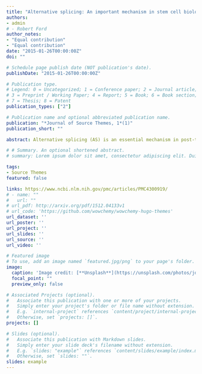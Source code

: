 ```yaml
---
title: "Alternative splicing: An important mechanism in stem cell biology"
authors:
- admin
# - Robert Ford
author_notes:
- "Equal contribution"
- "Equal contribution"
date: "2015-01-26T00:00:00Z"
doi: ""

# Schedule page publish date (NOT publication's date).
publishDate: "2015-01-26T00:00:00Z"

# Publication type.
# Legend: 0 = Uncategorized; 1 = Conference paper; 2 = Journal article;
# 3 = Preprint / Working Paper; 4 = Report; 5 = Book; 6 = Book section;
# 7 = Thesis; 8 = Patent
publication_types: ["2"]

# Publication name and optional abbreviated publication name.
publication: "*Journal of Source Themes, 1*(1)"
publication_short: ""

abstract: Alternative splicing (AS) is an essential mechanism in post-transcriptional regulation and leads to protein diversity. It has been shown that AS is prevalent in metazoan genomes, and the splicing pattern is dynamically regulated in different tissues and cell types, including embryonic stem cells. These observations suggest that AS may play critical roles in stem cell biology. Since embryonic stem cells and induced pluripotent stem cells have the ability to give rise to all types of cells and tissues, they hold the promise of future cell-based therapy. Many efforts have been devoted to understanding the mechanisms underlying stem cell self-renewal and differentiation. However, most of the studies focused on the expression of a core set of transcription factors and regulatory RNAs. The role of AS in stem cell differentiation was not clear. Recent advances in high-throughput technologies have allowed the profiling of dynamic splicing patterns and cis-motifs that are responsible for AS at a genome-wide scale, and provided novel insights in a number of studies. In this review, we discuss some recent findings involving AS and stem cells. An emerging picture from these findings is that AS is integrated in the transcriptional and post-transcriptional networks and together they control pluripotency maintenance and differentiation of stem cells.

# # Summary. An optional shortened abstract.
# summary: Lorem ipsum dolor sit amet, consectetur adipiscing elit. Duis posuere tellus ac convallis placerat. Proin tincidunt magna sed ex sollicitudin condimentum.

tags:
- Source Themes
featured: false

links: https://www.ncbi.nlm.nih.gov/pmc/articles/PMC4300919/
# - name: ""
#   url: ""
# url_pdf: http://arxiv.org/pdf/1512.04133v1
# url_code: 'https://github.com/wowchemy/wowchemy-hugo-themes'
url_dataset: ''
url_poster: ''
url_project: ''
url_slides: ''
url_source: ''
url_video: ''

# Featured image
# To use, add an image named `featured.jpg/png` to your page's folder. 
image:
  caption: 'Image credit: [**Unsplash**](https://unsplash.com/photos/jdD8gXaTZsc)'
  focal_point: ""
  preview_only: false

# Associated Projects (optional).
#   Associate this publication with one or more of your projects.
#   Simply enter your project's folder or file name without extension.
#   E.g. `internal-project` references `content/project/internal-project/index.md`.
#   Otherwise, set `projects: []`.
projects: []

# Slides (optional).
#   Associate this publication with Markdown slides.
#   Simply enter your slide deck's filename without extension.
#   E.g. `slides: "example"` references `content/slides/example/index.md`.
#   Otherwise, set `slides: ""`.
slides: example
---
```


<!-- {{% callout note %}}
Click the *Cite* button above to demo the feature to enable visitors to import publication metadata into their reference management software.
{{% /callout %}}

{{% callout note %}}
Create your slides in Markdown - click the *Slides* button to check out the example.
{{% /callout %}}

Supplementary notes can be added here, including [code, math, and images](https://wowchemy.com/docs/writing-markdown-latex/). -->
